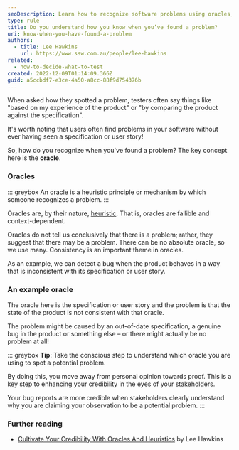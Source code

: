 ```yaml
---
seoDescription: Learn how to recognize software problems using oracles, heuristics, and specifications to enhance your credibility in bug reporting.
type: rule
title: Do you understand how you know when you’ve found a problem?
uri: know-when-you-have-found-a-problem
authors:
  - title: Lee Hawkins
    url: https://www.ssw.com.au/people/lee-hawkins
related:
  - how-to-decide-what-to-test
created: 2022-12-09T01:14:09.366Z
guid: a5ccbdf7-e3ce-4a50-a8cc-88f9d754376b
---
```

When asked how they spotted a problem, testers often say things like "based on my experience of the product" or "by comparing the product against the specification".

It's worth noting that users often find problems in your software without ever having seen a specification or user story!

So, how do you recognize when you've found a problem? The key concept here is the **oracle**.
            
<!--endintro-->

### Oracles

::: greybox
An oracle is a heuristic principle or mechanism by which someone recognizes a problem.
:::

Oracles are, by their nature, [heuristic](/how-to-decide-what-to-test). That is, oracles are fallible and context-dependent. 

Oracles do not tell us conclusively that there is a problem; rather, they suggest that there may be a problem. 
There can be no absolute oracle, so we use many.
Consistency is an important theme in oracles.

As an example, we can detect a bug when the product behaves in a way that is inconsistent with its specification or user story.

### An example oracle

The oracle here is the specification or user story and the problem is that the state of the product is not consistent with that oracle. 

The problem might be caused by an out-of-date specification, a genuine bug in the product or something else – or there might actually be no problem at all!

::: greybox
**Tip**: Take the conscious step to understand which oracle you are using to spot a potential problem.

By doing this, you move away from personal opinion towards proof. This is a key step to enhancing your credibility in the eyes of your stakeholders. 

Your bug reports are more credible when stakeholders clearly understand why you are claiming your observation to be a potential problem. 
:::

### Further reading

- [Cultivate Your Credibility With Oracles And Heuristics](https://www.ministryoftesting.com/dojo/lessons/cultivate-your-credibility-with-oracles-and-heuristics) by Lee Hawkins